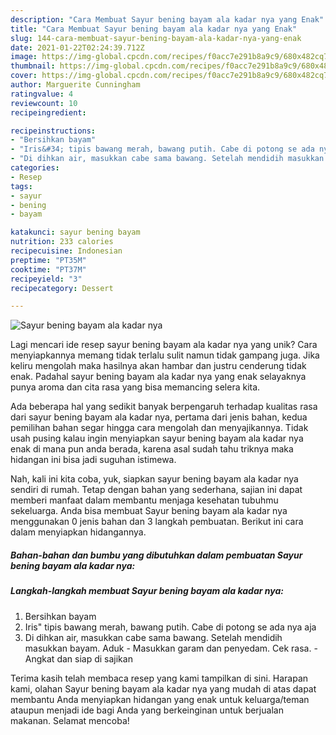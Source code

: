 ```yaml
---
description: "Cara Membuat Sayur bening bayam ala kadar nya yang Enak"
title: "Cara Membuat Sayur bening bayam ala kadar nya yang Enak"
slug: 144-cara-membuat-sayur-bening-bayam-ala-kadar-nya-yang-enak
date: 2021-01-22T02:24:39.712Z
image: https://img-global.cpcdn.com/recipes/f0acc7e291b8a9c9/680x482cq70/sayur-bening-bayam-ala-kadar-nya-foto-resep-utama.jpg
thumbnail: https://img-global.cpcdn.com/recipes/f0acc7e291b8a9c9/680x482cq70/sayur-bening-bayam-ala-kadar-nya-foto-resep-utama.jpg
cover: https://img-global.cpcdn.com/recipes/f0acc7e291b8a9c9/680x482cq70/sayur-bening-bayam-ala-kadar-nya-foto-resep-utama.jpg
author: Marguerite Cunningham
ratingvalue: 4
reviewcount: 10
recipeingredient:

recipeinstructions:
- "Bersihkan bayam"
- "Iris&#34; tipis bawang merah, bawang putih. Cabe di potong se ada nya aja"
- "Di dihkan air, masukkan cabe sama bawang. Setelah mendidih masukkan bayam. Aduk  Masukkan garam dan penyedam. Cek rasa. Angkat dan siap di sajikan"
categories:
- Resep
tags:
- sayur
- bening
- bayam

katakunci: sayur bening bayam 
nutrition: 233 calories
recipecuisine: Indonesian
preptime: "PT35M"
cooktime: "PT37M"
recipeyield: "3"
recipecategory: Dessert

---
```



![Sayur bening bayam ala kadar nya](https://img-global.cpcdn.com/recipes/f0acc7e291b8a9c9/680x482cq70/sayur-bening-bayam-ala-kadar-nya-foto-resep-utama.jpg)

Lagi mencari ide resep sayur bening bayam ala kadar nya yang unik? Cara menyiapkannya memang tidak terlalu sulit namun tidak gampang juga. Jika keliru mengolah maka hasilnya akan hambar dan justru cenderung tidak enak. Padahal sayur bening bayam ala kadar nya yang enak selayaknya punya aroma dan cita rasa yang bisa memancing selera kita.



Ada beberapa hal yang sedikit banyak berpengaruh terhadap kualitas rasa dari sayur bening bayam ala kadar nya, pertama dari jenis bahan, kedua pemilihan bahan segar hingga cara mengolah dan menyajikannya. Tidak usah pusing kalau ingin menyiapkan sayur bening bayam ala kadar nya enak di mana pun anda berada, karena asal sudah tahu triknya maka hidangan ini bisa jadi suguhan istimewa.


Nah, kali ini kita coba, yuk, siapkan sayur bening bayam ala kadar nya sendiri di rumah. Tetap dengan bahan yang sederhana, sajian ini dapat memberi manfaat dalam membantu menjaga kesehatan tubuhmu sekeluarga. Anda bisa membuat Sayur bening bayam ala kadar nya menggunakan 0 jenis bahan dan 3 langkah pembuatan. Berikut ini cara dalam menyiapkan hidangannya.

<!--inarticleads1-->

##### Bahan-bahan dan bumbu yang dibutuhkan dalam pembuatan Sayur bening bayam ala kadar nya:





<!--inarticleads2-->

##### Langkah-langkah membuat Sayur bening bayam ala kadar nya:

1. Bersihkan bayam
1. Iris&#34; tipis bawang merah, bawang putih. Cabe di potong se ada nya aja
1. Di dihkan air, masukkan cabe sama bawang. Setelah mendidih masukkan bayam. Aduk  - Masukkan garam dan penyedam. Cek rasa. - Angkat dan siap di sajikan




Terima kasih telah membaca resep yang kami tampilkan di sini. Harapan kami, olahan Sayur bening bayam ala kadar nya yang mudah di atas dapat membantu Anda menyiapkan hidangan yang enak untuk keluarga/teman ataupun menjadi ide bagi Anda yang berkeinginan untuk berjualan makanan. Selamat mencoba!
